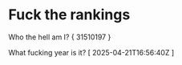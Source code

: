 # Fuck the rankings

Who the hell am I?
{ 31510197 }

What fucking year is it?
[ 2025-04-21T16:56:40Z ]
